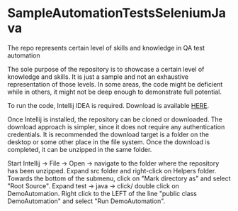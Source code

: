 # SampleAutomationTestsSeleniumJava
The repo represents certain level of skills and knowledge in QA test automation

The sole purpose of the repository is to showcase a certain level of knowledge and skills. It is just a sample and not an exhaustive representation of those levels. In some areas, the code might be deficient while in others, it might not be deep enough to demonstrate full potential.

To run the code, Intellij IDEA is required. Download is available [HERE](https://www.jetbrains.com/idea/download/#section=windows).

Once Intellij is installed, the repository can be cloned or downloaded. The download approach is simpler, since it does not require any authentication credentials. It is recommended the download target is a folder on the desktop or some other place in the file system. Once the download is completed, it can be unzipped in the same folder.

Start Intellij -> File -> Open -> navigate to the folder where the repository has been unzipped.
Expand src folder and right-click on Helpers folder. Towards the bottom of the submenu, click on "Mark directory as" and select "Root Source".
Expand test -> java -> click/ double click on DemoAutomation.
Right click to the LEFT of the line "public class DemoAutomation" and select "Run DemoAutomation".
